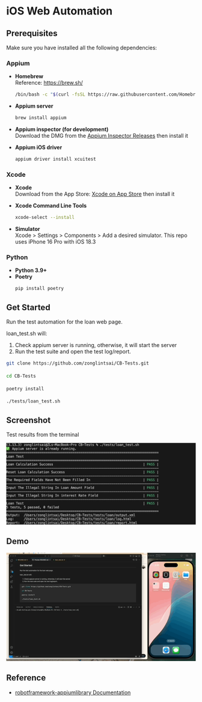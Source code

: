# iOS Web Automation

## Prerequisites

Make sure you have installed all the following dependencies:

### Appium

- **Homebrew**  
  Reference: https://brew.sh/
  ```sh
  /bin/bash -c "$(curl -fsSL https://raw.githubusercontent.com/Homebrew/install/HEAD/install.sh)"
  ```

- **Appium server**  
  ```sh
  brew install appium
  ```

- **Appium inspector (for development)**  
  Download the DMG from the [Appium Inspector Releases](https://github.com/appium/appium-inspector/releases) then install it

- **Appium iOS driver**  
  ```sh
  appium driver install xcuitest
  ```

### Xcode

- **Xcode**  
  Download from the App Store: [Xcode on App Store](https://apps.apple.com/tw/app/xcode/id497799835?l=en-GB&mt=12) then install it

- **Xcode Command Line Tools**  
  ```sh
  xcode-select --install
  ```

- **Simulator**  
  Xcode > Settings > Components > Add a desired simulator. This repo uses iPhone 16 Pro with iOS 18.3

### Python

- **Python 3.9+**
- **Poetry**  
  ```sh
  pip install poetry
  ```

## Get Started

Run the test automation for the loan web page.

loan_test.sh will:

1. Check appium server is running, otherwise, it will start the server
2. Run the test suite and open the test log/report.

```sh
git clone https://github.com/zonglintsai/CB-Tests.git

cd CB-Tests

poetry install

./tests/loan_test.sh
```

## Screenshot

Test results from the terminal

<img src="images/testing_terminal.png" alt="Test Result from the terminal" width="600"/>

## Demo

<img src="images/testing_video.gif" alt="" width="600"/>


## Reference

* [robotframework-appiumlibrary Documentation](https://serhatbolsu.github.io/robotframework-appiumlibrary/AppiumLibrary.html#library-documentation-top)
